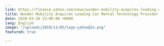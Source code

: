 ```yaml
---
link: https://finance.yahoo.com/news/wunder-mobility-acquires-leading-car-160000778.html
title: Wunder Mobility Acquires Leading Car Rental Technology Provider KEAZ
date: 2020-03-26 23:00:00 +0000
lang: English
image: "/uploads/2019/11/05/logo-yahoo@2x.png"
featured: true

---
```

